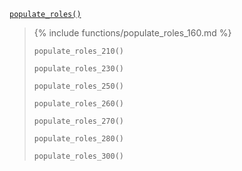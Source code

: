 <p><code><a href="https://developer.wordpress.org/reference/functions/populate_roles/">populate_roles()</a></code></p>

<blockquote>

{% include functions/populate_roles_160.md %}

 `populate_roles_210()`
 
 `populate_roles_230()`
 
 `populate_roles_250()`
 
 `populate_roles_260()`
 
 `populate_roles_270()`
 
 `populate_roles_280()`
 
 `populate_roles_300()`

</blockquote>
